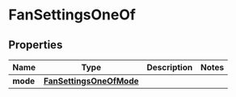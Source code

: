 
# FanSettingsOneOf

## Properties
| Name | Type | Description | Notes |
| ------------ | ------------- | ------------- | ------------- |
| **mode** | [**FanSettingsOneOfMode**](FanSettingsOneOfMode.md) |  |  |



